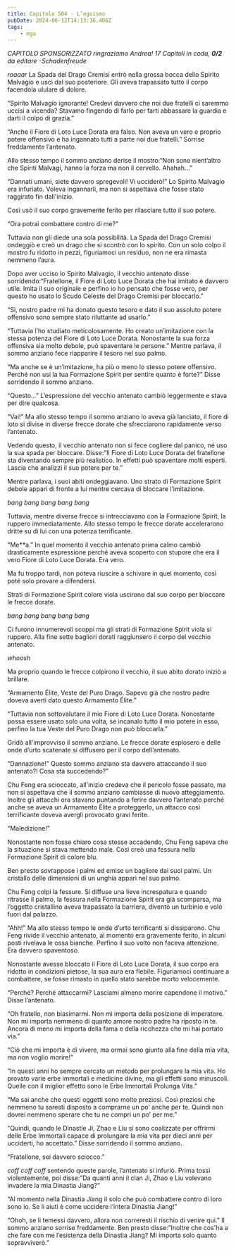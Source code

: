 ```yaml
---
title: Capitolo 504 - L’egoismo
pubDate: 2024-06-12T14:13:16.406Z
tags:
    - mga
---
```






<em>CAPITOLO SPONSORIZZATO ringraziamo Andrea!
17 Capitoli in coda, <strong>0/2</strong>
da editare
-Schadenfreude</em>


*roaaar* La Spada del Drago Cremisi entrò nella grossa bocca dello Spirito Malvagio e uscì dal suo posteriore. Gli aveva trapassato tutto il corpo facendola ululare di dolore.


“Spirito Malvagio ignorante! Credevi davvero che noi due fratelli ci saremmo uccisi a vicenda? Stavamo fingendo di farlo per farti abbassare la guardia e darti il colpo di grazia.”


“Anche il Fiore di Loto Luce Dorata era falso. Non aveva un vero e proprio potere offensivo e ha ingannato tutti a parte noi due fratelli.” Sorrise freddamente l’antenato.


Allo stesso tempo il sommo anziano derise il mostro:“Non sono nient’altro che Spiriti Malvagi, hanno la forza ma non il cervello. Ahahah…”


“Dannati umani, siete davvero spregevoli! Vi ucciderò!” Lo Spirito Malvagio era infuriato. Voleva ingannarli, ma non si aspettava che fosse stato raggirato fin dall'inizio.


Così usò il suo corpo gravemente ferito per rilasciare tutto il suo potere.


“Ora potrai combattere contro di me?”


Tuttavia non gli diede una sola possibilità. La Spada del Drago Cremisi ondeggiò e creò un drago che si scontrò con lo spirito. Con un solo colpo il mostro fu ridotto in pezzi, figuriamoci un residuo, non ne era rimasta nemmeno l’aura.


Dopo aver ucciso lo Spirito Malvagio, il vecchio antenato disse sorridendo:“Fratellone, il Fiore di Loto Luce Dorata che hai imitato è davvero utile. Imita il suo originale e perfino io ho pensato che fosse vero, per questo ho usato lo Scudo Celeste del Drago Cremisi per bloccarlo.”


“Sì, nostro padre mi ha donato questo tesoro e dato il suo assoluto potere offensivo sono sempre stato riluttante ad usarlo.”


“Tuttavia l’ho studiato meticolosamente. Ho creato un’imitazione con la stessa potenza del Fiore di Loto Luce Dorata. Nonostante la sua forza offensiva sia molto debole, può spaventare le persone.” Mentre parlava, il sommo anziano fece riapparire il tesoro nel suo palmo.


“Ma anche se è un’imitazione, ha più o meno lo stesso potere offensivo. Perché non usi la tua Formazione Spirit per sentire quanto è forte?” Disse sorridendo il sommo anziano.


“Questo…” L’espressione del vecchio antenato cambiò leggermente e stava per dire qualcosa.


“Vai!” Ma allo stesso tempo il sommo anziano lo aveva già lanciato, il fiore di loto si divise in diverse frecce dorate che sfrecciarono rapidamente verso l’antenato.


Vedendo questo, il vecchio antenato non si fece cogliere dal panico, né uso la sua spada per bloccare. Disse:”Il Fiore di Loto Luce Dorata del fratellone sta diventando sempre più realistico. In effetti può spaventare molti esperti. Lascia che analizzi il suo potere per te.”


Mentre parlava, i suoi abiti ondeggiavano. Uno strato di Formazione Spirit debole apparì di fronte a lui mentre cercava di bloccare l’imitazione.


*bang bang bang bang bang*


Tuttavia, mentre diverse frecce si intrecciavano con la Formazione Spirit, la ruppero immediatamente. Allo stesso tempo le frecce dorate accelerarono dritte su di lui con una potenza terrificante.


“Me**a.” In quel momento il vecchio antenato prima calmo cambiò drasticamente espressione perché aveva scoperto con stupore che era il vero Fiore di Loto Luce Dorata. Era vero.


Ma fu troppo tardi, non poteva riuscire a schivare in quel momento, così poté solo provare a difendersi.


Strati di Formazione Spirit colore viola uscirono dal suo corpo per bloccare le frecce dorate.


*bang bang bang bang bang*


Ci furono innumerevoli scoppi ma gli strati di Formazione Spirit viola si ruppero. Alla fine sette bagliori dorati raggiunsero il corpo del vecchio antenato.


*whoosh*


Ma proprio quando le frecce colpirono il vecchio, il suo abito dorato iniziò a brillare.


“Armamento Élite, Veste del Puro Drago. Sapevo già che nostro padre doveva averti dato questo Armamento Élite.”


“Tuttavia non sottovalutare il mio Fiore di Loto Luce Dorata. Nonostante possa essere usato solo una volta, se incanalo tutto il mio potere in esso, perfino la tua Veste del Puro Drago non può bloccarla.”


Gridò all'improvviso il sommo anziano. Le frecce dorate esplosero e delle onde d’urto scatenate si diffusero per il corpo dell’antenato.


“Dannazione!” Questo sommo anziano sta davvero attaccando il suo antenato?! Cosa sta succedendo?”


Chu Feng era scioccato, all'inizio credeva che il pericolo fosse passato, ma non si aspettava che il sommo anziano cambiasse di nuovo atteggiamento. Inoltre gli attacchi ora stavano puntando a ferire davvero l’antenato perché anche se aveva un Armamento Élite a proteggerlo, un attacco così terrificante doveva avergli provocato gravi ferite.


“Maledizione!”


Nonostante non fosse chiaro cosa stesse accadendo, Chu Feng sapeva che la situazione si stava mettendo male. Così creò una fessura nella Formazione Spirit di colore blu.


Ben presto sovrappose i palmi ed emise un bagliore dai suoi palmi. Un cristallo delle dimensioni di un unghia apparì nel suo palmo.


Chu Feng colpì la fessure. Si diffuse una lieve increspatura e quando ritrasse il palmo, la fessura nella Formazione Spirit era già scomparsa, ma l’oggetto cristallino aveva trapassato la barriera, diventò un turbinio e volò fuori dal palazzo.


“Ahh!” Ma allo stesso tempo le onde d’urto terrificanti si dissiparono. Chu Feng rivide il vecchio antenato, al momento era gravemente ferito, in alcuni posti rivelava le ossa bianche. Perfino il suo volto non faceva attenzione. Era davvero spaventoso.


Nonostante avesse bloccato il Fiore di Loto Luce Dorata, il suo corpo era ridotto in condizioni pietose, la sua aura era flebile. Figuriamoci continuare a combattere, se fosse rimasto in quello stato sarebbe morto velocemente.


“Perché? Perché attaccarmi? Lasciami almeno morire capendone il motivo.” Disse l’antenato.


“Oh fratello, non biasimarmi. Non mi importa della posizione di imperatore. Non mi importa nemmeno di quanto amore nostro padre ha riposto in te. Ancora di meno mi importa della fama e della ricchezza che mi hai portato via.”


“Ciò che mi importa è di vivere, ma ormai sono giunto alla fine della mia vita, ma non voglio morire!”


“In questi anni ho sempre cercato un metodo per prolungare la mia vita. Ho provato varie erbe immortali e medicine divine, ma gli effetti sono minuscoli. Quelle con il miglior effetto sono le Erbe Immortali Prolunga Vita.”


“Ma sai anche che questi oggetti sono molto preziosi. Così preziosi che nemmeno tu saresti disposto a comprarne un po’ anche per te. Quindi non dovrei nemmeno sperare che tu ne compri un po’ per me.”


“Quindi, quando le Dinastie Ji, Zhao e Liu si sono coalizzate per offrirmi delle Erbe Immortali capace di prolungare la mia vita per dieci anni per ucciderti, ho accettato.” Disse sorridendo il sommo anziano.


“Fratellone, sei davvero sciocco.”


*coff coff coff* sentendo queste parole, l’antenato si infuriò. Prima tossì violentemente, poi disse:”Da quanti anni il clan Ji, Zhao e Liu volevano invadere la mia Dinastia Jiang?”


“Al momento nella Dinastia Jiang il solo che può combattere contro di loro sono io. Se li aiuti è come uccidere l’intera Dinastia Jiang!”


“Ohoh, se li temessi davvero, allora non correresti il rischio di venire qui.” Il sommo anziano sorrise freddamente. Ben presto disse:”Inoltre che cos'ha a che fare con me l’esistenza della Dinastia Jiang? Mi importa solo quanto sopravviverò.”
